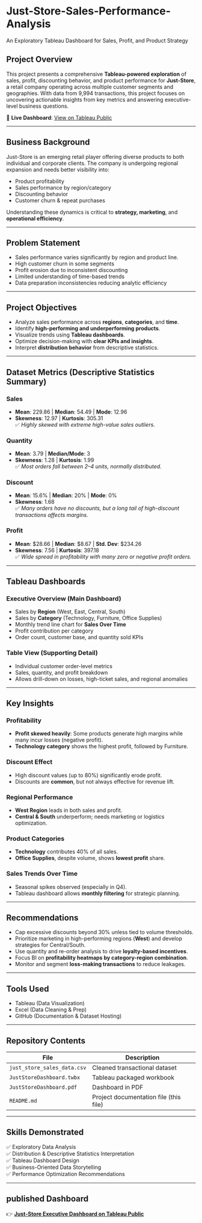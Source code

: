 # Just-Store-Sales-Performance-Analysis
An Exploratory Tableau Dashboard for Sales, Profit, and Product Strategy

## Project Overview

This project presents a comprehensive **Tableau-powered exploration** of sales, profit, discounting behavior, and product performance for **Just-Store**, a retail company operating across multiple customer segments and geographies. With data from 9,994 transactions, this project focuses on uncovering actionable insights from key metrics and answering executive-level business questions.

🔗 **Live Dashboard**: [View on Tableau Public](https://public.tableau.com/app/profile/oladayo.oladapo/viz/JustStoreDashboard/ExecutiveView?publish=yes)

---

## Business Background

Just-Store is an emerging retail player offering diverse products to both individual and corporate clients. The company is undergoing regional expansion and needs better visibility into:
- Product profitability
- Sales performance by region/category
- Discounting behavior
- Customer churn & repeat purchases

Understanding these dynamics is critical to **strategy, marketing**, and **operational efficiency**.

---

## Problem Statement

- Sales performance varies significantly by region and product line.
- High customer churn in some segments
- Profit erosion due to inconsistent discounting
- Limited understanding of time-based trends
- Data preparation inconsistencies reducing analytic efficiency

---

## Project Objectives

- Analyze sales performance across **regions**, **categories**, and **time**.
- Identify **high-performing and underperforming products**.
- Visualize trends using **Tableau dashboards**.
- Optimize decision-making with **clear KPIs and insights**.
- Interpret **distribution behavior** from descriptive statistics.

---

## Dataset Metrics (Descriptive Statistics Summary)

### Sales
- **Mean**: 229.86 | **Median**: 54.49 | **Mode**: 12.96  
- **Skewness**: 12.97 | **Kurtosis**: 305.31  
✅ *Highly skewed with extreme high-value sales outliers.*

### Quantity
- **Mean**: 3.79 | **Median/Mode**: 3  
- **Skewness**: 1.28 | **Kurtosis**: 1.99  
✅ *Most orders fall between 2–4 units, normally distributed.*

### Discount
- **Mean**: 15.6% | **Median**: 20% | **Mode**: 0%  
- **Skewness**: 1.68  
✅ *Many orders have no discounts, but a long tail of high-discount transactions affects margins.*

### Profit
- **Mean**: $28.66 | **Median**: $8.67 | **Std. Dev**: $234.26  
- **Skewness**: 7.56 | **Kurtosis**: 397.18  
✅ *Wide spread in profitability with many zero or negative profit orders.*

---

## Tableau Dashboards

### Executive Overview (Main Dashboard)
- Sales by **Region** (West, East, Central, South)
- Sales by **Category** (Technology, Furniture, Office Supplies)
- Monthly trend line chart for **Sales Over Time**
- Profit contribution per category
- Order count, customer base, and quantity sold KPIs

### Table View (Supporting Detail)
- Individual customer order-level metrics
- Sales, quantity, and profit breakdown
- Allows drill-down on losses, high-ticket sales, and regional anomalies

---

## Key Insights

### Profitability
- **Profit skewed heavily**: Some products generate high margins while many incur losses (negative profit).
- **Technology category** shows the highest profit, followed by Furniture.

### Discount Effect
- High discount values (up to 80%) significantly erode profit.
- Discounts are **common**, but not always effective for revenue lift.

### Regional Performance
- **West Region** leads in both sales and profit.
- **Central & South** underperform; needs marketing or logistics optimization.

### Product Categories
- **Technology** contributes 40% of all sales.
- **Office Supplies**, despite volume, shows **lowest profit** share.

### Sales Trends Over Time
- Seasonal spikes observed (especially in Q4).
- Tableau dashboard allows **monthly filtering** for strategic planning.

---

## Recommendations

- Cap excessive discounts beyond 30% unless tied to volume thresholds.
- Prioritize marketing in high-performing regions (**West**) and develop strategies for Central/South.
- Use quantity and re-order analysis to drive **loyalty-based incentives**.
- Focus BI on **profitability heatmaps by category-region combination**.
- Monitor and segment **loss-making transactions** to reduce leakages.

---

## Tools Used

- Tableau (Data Visualization)
- Excel (Data Cleaning & Prep)
- GitHub (Documentation & Dataset Hosting)

---

## Repository Contents

| File | Description |
|------|-------------|
| `just_store_sales_data.csv` | Cleaned transactional dataset |
| `JustStoreDashboard.twbx` | Tableau packaged workbook |
| `JustStoreDashboard.pdf` | Dashboard in PDF |
| `README.md` | Project documentation file (this file) |

---

## Skills Demonstrated

✅ Exploratory Data Analysis  
✅ Distribution & Descriptive Statistics Interpretation  
✅ Tableau Dashboard Design  
✅ Business-Oriented Data Storytelling  
✅ Performance Optimization Recommendations

---

## published Dashboard

👉 [**Just-Store Executive Dashboard on Tableau Public**](https://public.tableau.com/app/profile/oladayo.oladapo/viz/JustStoreDashboard/ExecutiveView?publish=yes)

